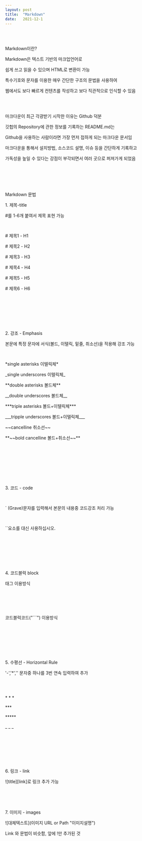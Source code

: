 ```yaml
---
layout: post
title:  "Markdown"
date:   2021-12-1
---
```


<br><br>
<p class="intro">Markdown이란?<p>
<p class="gittext">Markdown은 텍스트 기반의 마크업언어로</p>
<p class="gittext">쉽게 쓰고 읽을 수 있으며 HTML로 변환이 가능</p>
<p class="gittext">특수기호와 문자를 이용한 매우 간단한 구조의 문법을 사용하여</p>
<p class="gittext">웹에서도 보다 빠르게 컨텐츠를 작성하고 보다 직관적으로 인식할 수 있음</p>
<br><br>
<p class="gittext">마크다운이 최근 각광받기 시작한 이유는 Github 덕분</p>
<p class="gittext">깃헙의 Repository에 관한 정보를 기록하는 README.md는</p>
<p class="gittext">Github을 사용하는 사람이라면 가장 먼저 접하게 되는 마크다운 문서임</p>
<p class="gittext">마크다운을 통해서 설치방법, 소스코드 설명, 이슈 등을 간단하게 기록하고</p>
<p class="gittext">가독성을 높일 수 있다는 강점이 부각되면서 여러 곳으로 퍼져가게 되었음</p>
<br><br><br><br>
<p class="intro">Markdown 문법<p>
<p class="list"><p class="listtitle">1. 제목-title</p></p> 
<p> </p>    
<p class="gittext">#를 1-6개 붙여서 제목 표현 가능</p>
<br>
<p class="gittext"># 제목1 - H1</p>
<p class="gittext"># 제목2 - H2</p>
<p class="gittext"># 제목3 - H3</p>
<p class="gittext"># 제목4 - H4</p>
<p class="gittext"># 제목5 - H5</p>
<p class="gittext"># 제목6 - H6</p>
<br>
<p class="picture"><img src="/assets/img/h.JPG" alt=""><p>
<br><br><br>
<p class="list"><p class="listtitle">2. 강조 - Emphasis</p></p> 
<p> </p>    
<p class="gittext">본문에 특정 문자에 서식(볼드, 이텔릭, 밑줄, 취소선)을 적용해 강조 가능</p>
<br>
<p class="gittext">*single asterisks 이텔릭체*</p>
<p class="gittext">_single underscores 이텔릭체_</p>
<p class="gittext">**double asterisks 볼드체**</p>
<p class="gittext">__double underscores 볼드체__</p>
<p class="gittext">***triple asterisks 볼드+이텔릭체***</p>
<p class="gittext">___tripple underscores 볼드+이텔릭체___</p>
<p class="gittext">~~cancelline 취소선~~</p>
<p class="gittext">**~~bold cancelline 볼드+취소선~~**</p>
<br><br>
<p class="picture"><img src="/assets/img/font.JPG" alt=""><p>
<br><br><br>
<p class="list"><p class="listtitle">3. 코드 - code</p></p> 
<p> </p> 
<br>
<p class="gittext">` (Grave)문자를 입력해서 본문의 내용중 코드강조 처리 가능</p>   
<br>
<p class="gittext">`<abbr>`요소를 대신 사용하십시오.</p>
<br>
<p class="picture"><img src="/assets/img/code.JPG" alt=""><p>
<br><br><br>
<p class="list"><p class="listtitle">4. 코드블럭 block</p></p>
<p> </p> 
<p class="gittext">태그 이용방식</p>   
<br>
<p class="picture"><img src="/assets/img/pre.JPG" alt=""><p>
<br>
<p class="gittext">코드블럭코드("```") 이용방식</p>   
<br>
<p class="picture"><img src="/assets/img/codeblock.JPG" alt=""><p>
<br><br><br>
<p class="list"><p class="listtitle">5. 수평선 - Horizontal Rule</p></p>
<p> </p>
<p class="gittext">'-','*','' 문자중 하나를 3번 연속 입력하여 추가</p>
<br><br>
<p class="gittext">* * *</p>
<p class="gittext">***</p>
<p class="gittext">*****</p>
<p class="gittext">_ _ _</p>
<br>
<p class="picture"><img src="/assets/img/hr.JPG" alt=""><p>
<br><br><br>
<p class="list"><p class="listtitle">6. 링크 - link</p></p>
<p> </p>
<p class="gittext">![title][link]로 링크 추가 가능</p>
<br><br><br>
<p class="list"><p class="listtitle">7. 이미지 - images</p></p>
<p> </p>
<p class="gittext">![대체텍스트](이미지 URL or Path "이미지설명")</p>
<p class="gittext">Link 와 문법이 비슷함, 앞에 !만 추가된 것</p>
<br><br><br>
